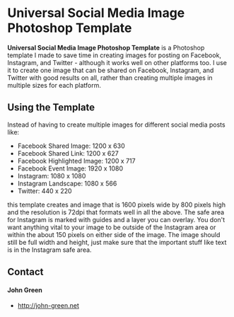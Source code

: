 Universal Social Media Image Photoshop Template
======
**Universal Social Media Image Photoshop Template** is a Photoshop template I made to save time in creating images for posting on Facebook, Instagram, and Twitter - although it works well on other platforms too. I use it to create one image that can be shared on Facebook, Instagram, and Twitter with good results on all, rather than creating multiple images in multiple sizes for each platform.

## Using the Template

Instead of having to create multiple images for different social media posts like:

* Facebook Shared Image: 1200 x 630
* Facebook Shared Link: 1200 x 627
* Facebook Highlighted Image: 1200 x 717
* Facebook Event Image: 1920 x 1080
* Instagram: 1080 x 1080
* Instagram Landscape: 1080 x 566
* Twitter: 440 x 220

this template creates and image that is 1600 pixels wide by 800 pixels high and the resolution is 72dpi that formats well in all the above. The safe area for Instagram is marked with guides and a layer you can overlay. You don't want anything vital to your image to be outside of the Instagram area or within the about 150 pixels on either side of the image. The image should still be full width and height, just make sure that the important stuff like text is in the Instagram safe area.

## Contact
#### John Green
* http://john-green.net
